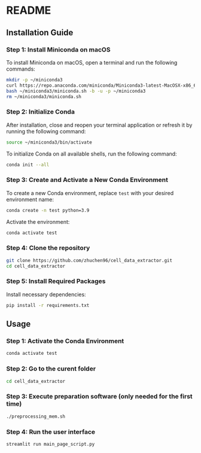 # README

## Installation Guide

### Step 1: Install Miniconda on macOS

To install Miniconda on macOS, open a terminal and run the following commands:

```sh
mkdir -p ~/miniconda3
curl https://repo.anaconda.com/miniconda/Miniconda3-latest-MacOSX-x86_64.sh -o ~/miniconda3/miniconda.sh
bash ~/miniconda3/miniconda.sh -b -u -p ~/miniconda3
rm ~/miniconda3/miniconda.sh
```

### Step 2: Initialize Conda

After installation, close and reopen your terminal application or refresh it by running the following command:

```sh
source ~/miniconda3/bin/activate
```

To initialize Conda on all available shells, run the following command:

```sh
conda init --all
```

### Step 3: Create and Activate a New Conda Environment

To create a new Conda environment, replace `test` with your desired environment name:

```sh
conda create -n test python=3.9
```

Activate the environment:

```sh
conda activate test
```

### Step 4: Clone the repository
```sh
git clone https://github.com/zhuchen96/cell_data_extractor.git
cd cell_data_extractor
```

### Step 5: Install Required Packages

Install necessary dependencies:

```sh
pip install -r requirements.txt
```

## Usage

### Step 1: Activate the Conda Environment
```sh
conda activate test
```

### Step 2: Go to the curent folder
```sh
cd cell_data_extractor
```

### Step 3: Execute preparation software (only needed for the first time)
```sh
./preprocessing_mem.sh
```

### Step 4: Run the user interface
```sh
streamlit run main_page_script.py 
```
